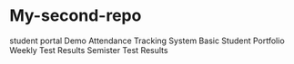 # My-second-repo
student portal Demo
Attendance Tracking System
Basic Student Portfolio
Weekly Test Results
Semister Test Results
